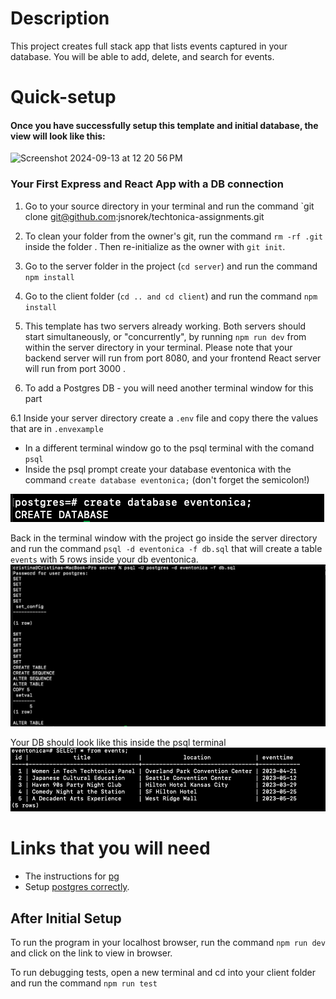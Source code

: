 # Description
This project creates full stack app that lists events captured in your database. You will be able to add, delete, and search for events.

# Quick-setup 

#### Once you have successfully setup this template and initial database, the view will look like this:
<img width="756" alt="Screenshot 2024-09-13 at 12 20 56 PM" src="https://github.com/user-attachments/assets/6c52be43-014d-401d-907e-9c6537dadb7e">

### Your First Express and React App with a DB connection

1. Go to your source directory in your terminal and run the command `git clone git@github.com:jsnorek/techtonica-assignments.git 

2. To clean your folder from the owner's git, run the command `rm -rf .git` inside the folder <NAMENEWDIRECTORY>. Then re-initialize as the owner with `git init`.

3. Go to the server folder in the project (`cd server`) and run the command `npm install`

4. Go to the client folder (`cd .. and cd client`) and run the command `npm install`

5. This template has two servers already working. Both servers should start simultaneously, or "concurrently", by running `npm run dev` from within the server directory in your terminal. Please note that your backend server will run from port 8080, and your frontend React server will run from port 3000 .

6. To add a Postgres DB - you will need another terminal window for this part

6.1 Inside your server directory create a `.env` file and copy there the values that are in `.envexample`

* In a different terminal window go to the psql terminal with the comand `psql`
* Inside the psql prompt create your database eventonica with the command `create database eventonica;` (don't forget the semicolon!)

![You will see something like this](https://raw.githubusercontent.com/Yosolita1978/screenshoots/b6b7e47b8ccda4b9f709d20e94cacb6506d4dc13/2023/H1/Screen%20Shot%202023-03-13%20at%2011.13.13%20AM.png)

Back in the terminal window with the project go inside the server directory and run the command `psql -d eventonica -f db.sql` that will create a table `events` with 5 rows inside your db eventonica. 
![This will be the result of that command](https://raw.githubusercontent.com/Yosolita1978/screenshoots/b6b7e47b8ccda4b9f709d20e94cacb6506d4dc13/2023/H1/Screen%20Shot%202023-03-13%20at%2011.12.29%20AM.png)

Your DB should look like this inside the psql terminal
![Your DB should look like this](https://raw.githubusercontent.com/Yosolita1978/screenshoots/696689a627eb5ca206b5a2eaebec7cc1efa15ffc/2023/H1/Screen%20Shot%202023-03-09%20at%208.25.54%20PM.png)

# Links that you will need

* The instructions for [pg](https://node-postgres.com/apis/pool)  
* Setup [postgres correctly](https://github.com/Techtonica/curriculum/blob/main/databases/installing-postgresql.md).

## After Initial Setup

To run the program in your localhost browser, run the command `npm run dev` and click on the link to view in browser.

To run debugging tests, open a new terminal and cd into your client folder and run the command `npm run test`

